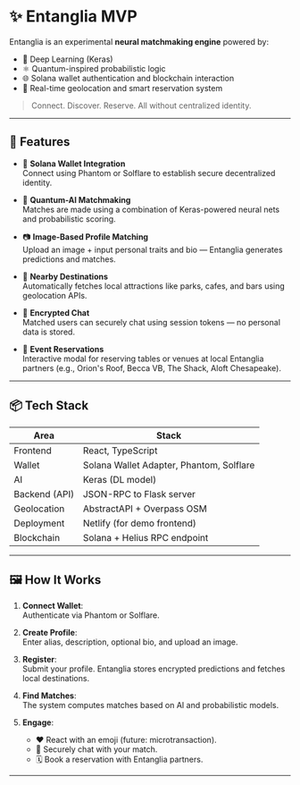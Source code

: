 # ✨ Entanglia MVP

Entanglia is an experimental **neural matchmaking engine** powered by:
- 🤖 Deep Learning (Keras)
- ⚛️ Quantum-inspired probabilistic logic
- 🌐 Solana wallet authentication and blockchain interaction
- 📍 Real-time geolocation and smart reservation system

> Connect. Discover. Reserve. All without centralized identity.

---

## 🚀 Features

- 🔐 **Solana Wallet Integration**  
  Connect using Phantom or Solflare to establish secure decentralized identity.

- 🧠 **Quantum-AI Matchmaking**  
  Matches are made using a combination of Keras-powered neural nets and probabilistic scoring.

- 📷 **Image-Based Profile Matching**  
  Upload an image + input personal traits and bio — Entanglia generates predictions and matches.

- 📍 **Nearby Destinations**  
  Automatically fetches local attractions like parks, cafes, and bars using geolocation APIs.

- 💬 **Encrypted Chat**  
  Matched users can securely chat using session tokens — no personal data is stored.

- 📆 **Event Reservations**  
  Interactive modal for reserving tables or venues at local Entanglia partners (e.g., Orion's Roof, Becca VB, The Shack, Aloft Chesapeake).

---

## 📦 Tech Stack

| Area | Stack |
|------|-------|
| Frontend | React, TypeScript |
| Wallet | Solana Wallet Adapter, Phantom, Solflare |
| AI | Keras (DL model) |
| Backend (API) | JSON-RPC to Flask server |
| Geolocation | AbstractAPI + Overpass OSM |
| Deployment | Netlify (for demo frontend) |
| Blockchain | Solana + Helius RPC endpoint |

---

## 🖼️ How It Works

1. **Connect Wallet**:  
   Authenticate via Phantom or Solflare.

2. **Create Profile**:  
   Enter alias, description, optional bio, and upload an image.

3. **Register**:  
   Submit your profile. Entanglia stores encrypted predictions and fetches local destinations.

4. **Find Matches**:  
   The system computes matches based on AI and probabilistic models.

5. **Engage**:  
   - ❤️ React with an emoji (future: microtransaction).
   - 💬 Securely chat with your match.
   - 🗓️ Book a reservation with Entanglia partners.

---
